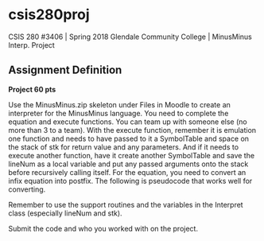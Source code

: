 # csis280proj
CSIS 280 #3406 | Spring 2018 Glendale Community College | MinusMinus Interp. Project

## Assignment Definition
<b>Project
60 pts</b>

Use the MinusMinus.zip skeleton under Files in Moodle to create an interpreter for the MinusMinus language. You need to complete the equation and execute functions. You can team up with someone else (no more than 3 to a team).
With the execute function, remember it is emulation one function and needs to have passed to it a SymbolTable and space on the stack of stk for return value and any parameters. And if it needs to execute another function, have it create another SymbolTable and save the lineNum as a local variable and put any passed arguments onto the stack before recursively calling itself.
For the equation, you need to convert an infix equation into postfix. The following is pseudocode that works well for converting.

Remember to use the support routines and the variables in the Interpret class (especially lineNum and stk).

Submit the code and who you worked with on the project.
